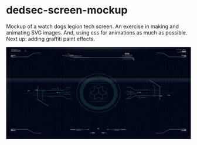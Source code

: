 # dedsec-screen-mockup

Mockup of a watch dogs legion tech screen.  An exercise in making and animating SVG images.  And, using css for animations as much as possible.  Next up: adding graffiti paint effects.

![Dedsec mocup screen shot, techy lines and animations on dark blue background](https://github.com/kellycode/dedsec-screen-mockup/raw/main/social_preview.jpg)